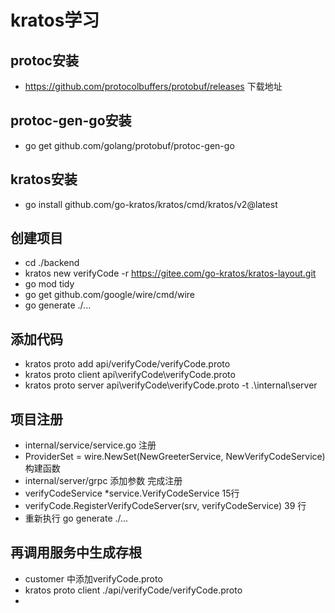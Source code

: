# kratos学习

## protoc安装
- https://github.com/protocolbuffers/protobuf/releases 下载地址

## protoc-gen-go安装
- go get github.com/golang/protobuf/protoc-gen-go

## kratos安装
- go install github.com/go-kratos/kratos/cmd/kratos/v2@latest

## 创建项目
- cd ./backend
- kratos new verifyCode -r https://gitee.com/go-kratos/kratos-layout.git
- go mod tidy
- go get github.com/google/wire/cmd/wire
- go generate ./...

## 添加代码
- kratos proto add api/verifyCode/verifyCode.proto
- kratos proto client api\verifyCode\verifyCode.proto
- kratos proto server api\verifyCode\verifyCode.proto -t .\internal\server 

## 项目注册
- internal/service/service.go 注册 
- ProviderSet = wire.NewSet(NewGreeterService, NewVerifyCodeService) 构建函数
- internal/server/grpc 添加参数 完成注册
- verifyCodeService *service.VerifyCodeService 15行
- verifyCode.RegisterVerifyCodeServer(srv, verifyCodeService) 39 行
- 重新执行 go generate ./...

## 再调用服务中生成存根
- customer 中添加verifyCode.proto
- kratos proto client ./api/verifyCode/verifyCode.proto
- 


